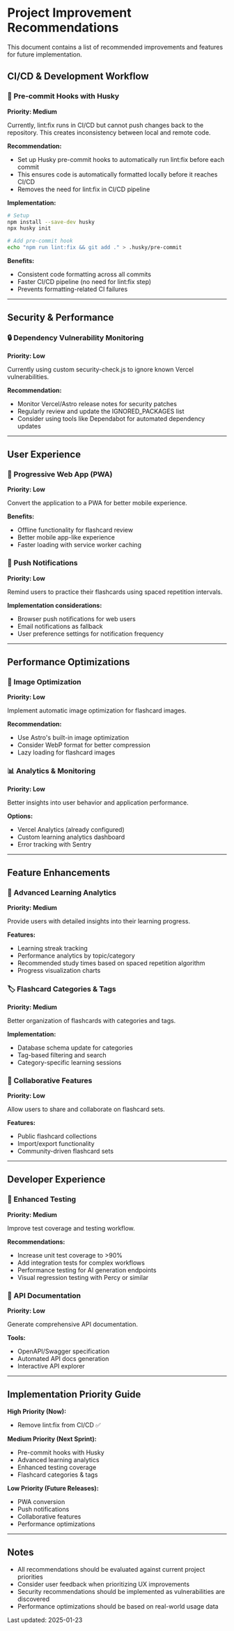 # Project Improvement Recommendations

This document contains a list of recommended improvements and features for future implementation.

## CI/CD & Development Workflow

### 🔧 Pre-commit Hooks with Husky
**Priority: Medium**

Currently, lint:fix runs in CI/CD but cannot push changes back to the repository. This creates inconsistency between local and remote code.

**Recommendation:**
- Set up Husky pre-commit hooks to automatically run lint:fix before each commit
- This ensures code is automatically formatted locally before it reaches CI/CD
- Removes the need for lint:fix in CI/CD pipeline

**Implementation:**
```bash
# Setup
npm install --save-dev husky
npx husky init

# Add pre-commit hook
echo "npm run lint:fix && git add ." > .husky/pre-commit
```

**Benefits:**
- Consistent code formatting across all commits
- Faster CI/CD pipeline (no need for lint:fix step)
- Prevents formatting-related CI failures

---

## Security & Performance

### 🔒 Dependency Vulnerability Monitoring
**Priority: Low**

Currently using custom security-check.js to ignore known Vercel vulnerabilities.

**Recommendation:**
- Monitor Vercel/Astro release notes for security patches
- Regularly review and update the IGNORED_PACKAGES list
- Consider using tools like Dependabot for automated dependency updates

---

## User Experience

### 📱 Progressive Web App (PWA)
**Priority: Low**

Convert the application to a PWA for better mobile experience.

**Benefits:**
- Offline functionality for flashcard review
- Better mobile app-like experience
- Faster loading with service worker caching

### 🔔 Push Notifications
**Priority: Low**

Remind users to practice their flashcards using spaced repetition intervals.

**Implementation considerations:**
- Browser push notifications for web users
- Email notifications as fallback
- User preference settings for notification frequency

---

## Performance Optimizations

### 🚀 Image Optimization
**Priority: Low**

Implement automatic image optimization for flashcard images.

**Recommendation:**
- Use Astro's built-in image optimization
- Consider WebP format for better compression
- Lazy loading for flashcard images

### 📊 Analytics & Monitoring
**Priority: Low**

Better insights into user behavior and application performance.

**Options:**
- Vercel Analytics (already configured)
- Custom learning analytics dashboard
- Error tracking with Sentry

---

## Feature Enhancements

### 🎯 Advanced Learning Analytics
**Priority: Medium**

Provide users with detailed insights into their learning progress.

**Features:**
- Learning streak tracking
- Performance analytics by topic/category
- Recommended study times based on spaced repetition algorithm
- Progress visualization charts

### 🏷️ Flashcard Categories & Tags
**Priority: Medium**

Better organization of flashcards with categories and tags.

**Implementation:**
- Database schema update for categories
- Tag-based filtering and search
- Category-specific learning sessions

### 👥 Collaborative Features
**Priority: Low**

Allow users to share and collaborate on flashcard sets.

**Features:**
- Public flashcard collections
- Import/export functionality
- Community-driven flashcard sets

---

## Developer Experience

### 🧪 Enhanced Testing
**Priority: Medium**

Improve test coverage and testing workflow.

**Recommendations:**
- Increase unit test coverage to >90%
- Add integration tests for complex workflows
- Performance testing for AI generation endpoints
- Visual regression testing with Percy or similar

### 📝 API Documentation
**Priority: Low**

Generate comprehensive API documentation.

**Tools:**
- OpenAPI/Swagger specification
- Automated API docs generation
- Interactive API explorer

---

## Implementation Priority Guide

**High Priority (Now):**
- Remove lint:fix from CI/CD ✅

**Medium Priority (Next Sprint):**
- Pre-commit hooks with Husky
- Advanced learning analytics
- Enhanced testing coverage
- Flashcard categories & tags

**Low Priority (Future Releases):**
- PWA conversion
- Push notifications
- Collaborative features
- Performance optimizations

---

## Notes

- All recommendations should be evaluated against current project priorities
- Consider user feedback when prioritizing UX improvements
- Security recommendations should be implemented as vulnerabilities are discovered
- Performance optimizations should be based on real-world usage data

Last updated: 2025-01-23